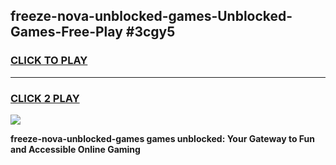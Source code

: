 
## freeze-nova-unblocked-games-Unblocked-Games-Free-Play #3cgy5
<h3>
<a href="https://us.freeplayer.one?title=freeze-nova-unblocked-games&ref=9M">CLICK TO PLAY</a></h3>
<hr>

<h3>
<a href="https://us.freeplayer.one?title=freeze-nova-unblocked-games&ref=9M">CLICK 2 PLAY</a>
  
</h3>

<a href="https://us.freeplayer.one?title=freeze-nova-unblocked-games&ref=9M"><img src="https://clearcache.store/games.png"></a>


**freeze-nova-unblocked-games games unblocked: Your Gateway to Fun and Accessible Online Gaming**
